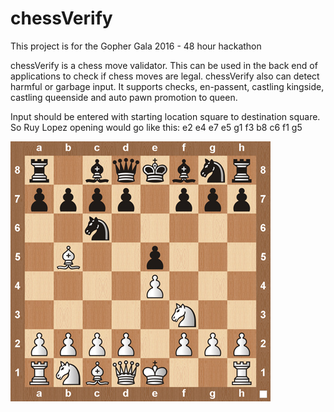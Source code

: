 # chessVerify
This project is for the Gopher Gala 2016 - 48 hour hackathon

chessVerify is a chess move validator. This can be used in the back end of applications to check if chess moves are legal.
chessVerify also can detect harmful or garbage input. It supports checks, en-passent, castling kingside, castling queenside and auto pawn promotion to queen.

Input should be entered with starting location square to destination square. So Ruy Lopez opening would go like this:
e2 e4
e7 e5
g1 f3
b8 c6
f1 g5

![Alt text](/img/ruylopez.jpg?raw=true "Ruy Lopez Opening")
